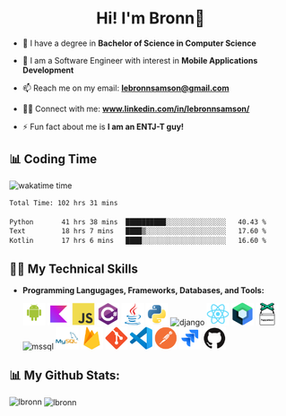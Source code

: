 <h1 align="center">Hi! I'm Bronn👋</h1>

- 🔭 I have a degree in **Bachelor of Science in Computer Science**

<!-- 🌱 I’m a Software Systems Developer at ChartNexus that's focusing on **building AI models, bots, and agents**-->

- 🌱 I am a Software Engineer with interest in **Mobile Applications Development**

- 📫 Reach me on my email: **lebronnsamson@gmail.com**

- 🧑‍💻 Connect with me: **www.linkedin.com/in/lebronnsamson/**

- ⚡ Fun fact about me is **I am an ENTJ-T guy!**

<h2 align="left">📊 Coding Time</h2>

<img src="https://wakatime.com/badge/user/b9c35860-0184-4ce7-a8f7-cff11bc12c45.svg" alt="wakatime time" wdith="75" height="20"/>

<!--START_SECTION:waka-->

```txt
Total Time: 102 hrs 31 mins

Python       41 hrs 38 mins  ██████████░░░░░░░░░░░░░░░   40.43 %
Text         18 hrs 7 mins   ████▒░░░░░░░░░░░░░░░░░░░░   17.60 %
Kotlin       17 hrs 6 mins   ████░░░░░░░░░░░░░░░░░░░░░   16.60 %
```

<!--END_SECTION:waka-->

<h2 align="left">👨‍💻 My Technical Skills</h2>

- **Programming Langugages, Frameworks, Databases, and Tools:**

	<img src="https://raw.githubusercontent.com/devicons/devicon/master/icons/android/android-original-wordmark.svg" alt="android" width="40" height="40"/>
 	<img src="https://raw.githubusercontent.com/devicons/devicon/master/icons/kotlin/kotlin-original.svg" alt="kotlin" width="40" height="40"/>
	<img src="https://raw.githubusercontent.com/devicons/devicon/master/icons/javascript/javascript-original.svg" alt="javascript" width="40" height="40"/>
	<img src="https://raw.githubusercontent.com/devicons/devicon/master/icons/csharp/csharp-original.svg" alt="csharp" width="40" height="40"/> 
	<img src="https://raw.githubusercontent.com/devicons/devicon/master/icons/java/java-original.svg" alt="java" width="40" height="40"/> 
	<img src="https://raw.githubusercontent.com/devicons/devicon/master/icons/python/python-original.svg" alt="python" width="40" height="40"/> 

	<img src="https://cdn.worldvectorlogo.com/logos/django.svg" alt="django" width="40" height="40"/>
 	<img src="https://raw.githubusercontent.com/devicons/devicon/master/icons/react/react-original.svg" alt="reactjs" width="40" height="40"/>
  	<img src="https://raw.githubusercontent.com/devicons/devicon/master/icons/jetpackcompose/jetpackcompose-original.svg" alt="jetpackcompose" width="40" height="40"/>
  	<img src="https://raw.githubusercontent.com/devicons/devicon/master/icons/puppeteer/puppeteer-original.svg" alt="puppeteer" width="40" height="40"/>

 	<img src="https://www.svgrepo.com/show/303229/microsoft-sql-server-logo.svg" alt="mssql" width="40" height="40"/>
	<img src="https://raw.githubusercontent.com/devicons/devicon/master/icons/mysql/mysql-original-wordmark.svg" alt="mysql" width="40" height="40"/>
 	<img src="https://raw.githubusercontent.com/devicons/devicon/master/icons/firebase/firebase-original.svg" alt="firebase" width="40" height="40"/>

  	<img src="https://raw.githubusercontent.com/devicons/devicon/master/icons/git/git-original.svg" alt="git" width="40" height="40"/>
    	<img src="https://raw.githubusercontent.com/devicons/devicon/master/icons/vscode/vscode-original.svg" alt="vscode" width="40" height="40"/>
     	<img src="https://raw.githubusercontent.com/devicons/devicon/master/icons/postman/postman-original.svg" alt="postman" width="40" height="40"/>
  	<img src="https://raw.githubusercontent.com/devicons/devicon/master/icons/jira/jira-original.svg" alt="jira" width="40" height="40"/>
  	<img src="https://raw.githubusercontent.com/devicons/devicon/master/icons/github/github-original.svg" alt="github" width="40" height="40"/> </a>

<h2 align="left">📊 My Github Stats:</h3>
<p align="center">
<p><img align="left" src="https://github-readme-stats.vercel.app/api/top-langs?username=lbronn&show_icons=true&locale=en&layout=compact" alt="lbronn" /></p>
<p>&nbsp;<img align="center" src="https://github-readme-stats.vercel.app/api?username=lbronn&show_icons=true&locale=en" alt="lbronn" /></p>
</p>
